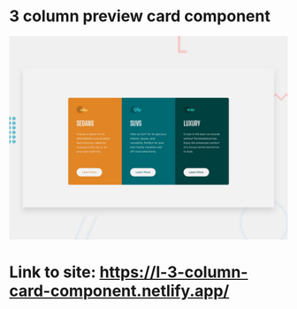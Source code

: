# 3 column preview card component

![](./design/desktop-preview.jpg)

# Link to site: https://l-3-column-card-component.netlify.app/

